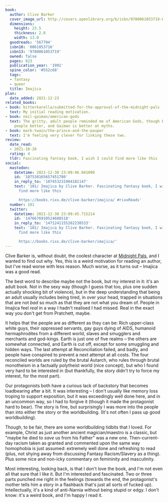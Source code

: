 ```yaml
---
book:
  author: Clive Barker
  cover_image_url: http://covers.openlibrary.org/b/isbn/9780061053719-L.jpg
  dimensions:
    height: 23.5
    thickness: 2.8
    width: 13.0
  goodreads: '567704'
  isbn10: '0061053716'
  isbn13: '9780061053719'
  owned: false
  pages: 823
  publication_year: '1991'
  spine_color: '#552c68'
  tags:
  - fantasy
  - queer
  title: Imajica
plan:
  date_added: 2021-12-23
related_books:
- book: bitterkarella/submitted-for-the-approval-of-the-midnight-pals
  text: My initial reading motivation.
- book: neil-gaiman/american-gods
  text: The gritty, adult people reminded me of American Gods, though Barker understands
    people better, and Gaiman is better at myths.
- book: mark-twain/the-prince-and-the-pauper
  text: I'm feeling very clever for linking these two.
review:
  date_read:
  - 2021-10-28
  rating: 4
  tldr: Fascinating fantasy book, I wish I could find more like this
social:
  mastodon:
    datetime: 2021-12-30 23:09:46.041090
    id: '107538165657451780'
    in_reply_to: '107453231984181147'
    text: '101/ Imajica by Clive Barker. Fascinating fantasy book, I wish I could
      find more like this

      https://books.rixx.de/clive-barker/imajica/ #rixxReads'
  number: 101
  twitter:
    datetime: 2021-12-30 23:09:45.715214
    id: '1476676910524608518'
    in_reply_to: '1471241155262230533'
    text: '101/ Imajica by Clive Barker. Fascinating fantasy book, I wish I could
      find more like this

      https://books.rixx.de/clive-barker/imajica/'
---
```


Clive Barker is, without doubt, the coolest character at [Midnight Pals](https://twitter.com/midnight_pals), and I
wanted to find out why. Yes, this is a weird motivation for reading an author, but I've read worse with less reason.
Much worse, as it turns out – Imajica was a good read.

The best word to describe maybe not the book, but my interest in it: it's an adult book. Not in the sexy way (though I
guess that too, plus one sudden actually shocking bit of violence), but in the deep understanding that being an adult
usually includes being tired, in over your head, trapped in situations that are not *bad* so much as that they are not
what you dream of. People in Imajica feel *real* in a way I hadn't realised I had missed. Real in the exact way you
don't get from Pratchett, maybe.

It helps that the people are as different as they can be: Rich upper-class white guys, their oppressed servants, gay
guys dying of AIDS, humanoid hermaphrodites from a different world, slaves and smugglers and merchants and god-kings.
Earth is just one of five realms – the others are somewhat connected, and Earth is cut off, except for some smuggling
and hidden ways. The last attempt at Reconciliation failed, and badly, and people have conspired to prevent a next
attempt at all costs. The four reconciled worlds are ruled by the brutal Autarch, who rules through brutal monotheism in
a factually polytheist world (nice concept), but who I found very hard to be interested in (but thankfully, the story
didn't try to force my interest, for the most part).

Our protagonists both have a curious lack of backstory that becomes loadbearing after a bit. It was interesting – I
don't usually like memory loss troping to support exposition, but it was exceedingly well done here, and in an uncommon
way, so I had to forgive it (though it made the protagonist hard to bear). The story is fine, but surprisingly I was
more into the people than into either the story or the worldbuilding. (It's not often I pass up good worldbuilding).

Though, to be fair, there are some worldbuilding tidbits that I loved. For example, Christ as just another ancient
magician/maestro is a classic, but "maybe he died to *save* us from his Father" was a new one. Then-current-day racism
taken as granted and commented upon the same way homophobia is just assumed: extremely well done and refreshing to read
(plus, not shying away from discussing Fantasy Racism/Slavery as a thing). Plus some nice and non-icky commentary on
femininity and masculinity.

Most interesting, looking back, is that I don't love the book, and I'm not even all that sure that I like it. But I'm
interested and fascinated. Two or three parts punched me right in the feelings (towards the end, the protagonist's
mother tells him a story in a flashback that's just all sorts of fucked up). Intellectually, it's a kind of anti-Narnia
without being stupid or edgy. I don't know: it's a weird book, and I'm happy I read it.
